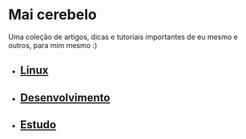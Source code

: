 # Mai cerebelo
Uma coleção de artigos, dicas e tutoriais importantes de eu mesmo e outros, para mim mesmo :)

- ## [Linux](linux/README.md)
- ## [Desenvolvimento](desenvolvimento/README.md)
- ## [Estudo](estudo/README.md)